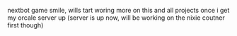 nextbot game
smile, wills tart woring more on this and all projects once i get my orcale server up
(server is up now, will be working on the nixie coutner first though)
